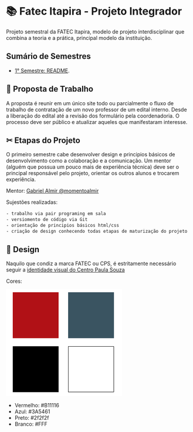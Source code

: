 # 📚 Fatec Itapira - Projeto Integrador

Projeto semestral da FATEC Itapira, modelo de projeto interdisciplinar
que combina a teoria e a prática, principal modelo da instituição.

## Sumário de Semestres

- [1° Semestre: README](./1-semestre/README.md).


## 💭 Proposta de Trabalho

A proposta é reunir em um único site todo ou parcialmente
o fluxo de trabalho de contratação de um novo professor de um edital interno.
Desde a liberação do edital até a revisão dos formulário pela coordenadoria.
O processo deve ser público e atualizar aqueles que manifestaram interesse.

## ✂ Etapas do Projeto

O primeiro semestre cabe desenvolver design e principios básicos de desenvolvimento como a colaboração e a comunicação.
Um mentor (alguém que possua um pouco mais de experiência técnica) deve ser o principal
responsável pelo projeto, orientar os outros alunos e trocarem experiência.

Mentor: [Gabriel Almir @momentoalmir](https://github.com/momentoalmir)

Sujestões realizadas:

    - trabalho via pair programing em sala
    - versiomento de código via Git
    - orientação de principios básicos html/css
    - criação de design conhecendo todas etapas de maturização do projeto

## 🎨 Design

Naquilo que condiz a marca FATEC ou CPS, é estritamente necessário seguir
a [identidade visual do Centro Paula Souza](https://bkpsitecpsnew.blob.core.windows.net/uploadsitecps/sites/1/2022/05/manual_centro_paula_souza_gestao2019_atualizado_mes05.pdf)

Cores:

![Cores Padronizadas FATEC](./1-semestre/docs/img/cores_cps.png "Centro Paula Souza - Identidade Visual - Cores")

- Vermelho: #B11116
- Azul: #3A5461
- Preto: #2f2f2f
- Branco: #FFF
